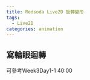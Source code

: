 ```yaml
---
title: Redsoda Live2D 旋轉變形
tags:
  - Live2D
categories: animation
---
```

## 寫輪眼迴轉
可參考Week3Day1-1 40:00